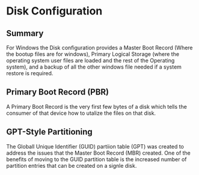 # Disk Configuration

## Summary

For Windows the Disk configuration provides a Master Boot Record (Where the bootup files are for windows), Primary Logical Storage (where the operating system user files are loaded and the rest of the Operating system), and a backup of all the other windows file needed if a system restore is required. 

## Primary Boot Record (PBR)

A Primary Boot Record is the very first few bytes of a disk which tells the consumer of that device how to utalize the files on that disk.

## GPT-Style Partitioning

The Globall Unique Identifier (GUID) partiion table (GPT) was created to address the issues that the Master Boot Record (MBR) created. One of the benefits of moving to the GUID partition table is the increased number of partition entries that can be created on a signle disk.

